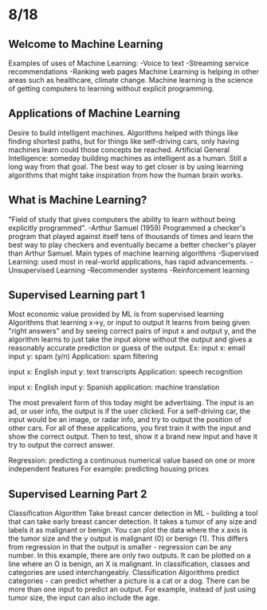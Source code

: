 # 8/18
## Welcome to Machine Learning
Examples of uses of Machine Learning:
	-Voice to text
	-Streaming service recommendations
	-Ranking web pages
Machine Learning is helping in other areas such as healthcare, climate change. 
Machine learning is the science of getting computers to learning without explicit programming. 

## Applications of Machine Learning
Desire to build intelligent machines. Algorithms helped with things like finding shortest paths, but for things like self-driving cars, only having machines learn could those concepts be reached. 
Artificial General Intelligence: someday building machines as intelligent as a human. Still a long way from that goal. The best way to get closer is by using learning algorithms that might take inspiration from how the human brain works. 

## What is Machine Learning?
"Field of study that gives computers the ability to learn without being explicitly programmed". -Arthur Samuel (1959)
Programmed a checker's program that played against itself tens of thousands of times and learn the best way to play checkers and eventually became a better checker's player than Arthur Samuel. 
Main types of machine learning algorithms
-Supervised Learning: used most in real-world applications, has rapid advancements. 
-Unsupervised Learning
-Recommender systems
-Reinforcement learning

## Supervised Learning part 1
Most economic value provided by ML is from supervised learning
Algorithms that learning x->y, or input to output 
It learns from being given "right answers" and by seeing correct pairs of input x and output y, and the algorithm learns to just take the input alone without the output and gives a reasonably accurate prediction or guess of the output. 
Ex:
input x: email
input y: spam (y/n)
Application: spam filtering

input x: English
input y: text transcripts
Application: speech recognition

input x: English
input y: Spanish
application: machine translation

The most prevalent form of this today might be advertising. The input is an ad, or user info, the output is if the user clicked. 
For a self-driving car, the input would be an image, or radar info, and try to output the position of other cars.
For all of these applications, you first train it with the input and show the correct output. Then to test, show it a brand new input and have it try to output the correct answer.

Regression: predicting a continuous numerical value based on one or more independent features
For example: predicting housing prices

## Supervised Learning Part 2
Classification Algorithm
Take breast cancer detection in ML - building a tool that can take early breast cancer detection. It takes a tumor of any size and labels it as malignant or benign. You can plot the data where the x axis is the tumor size and the y output is malignant (0) or benign (1). This differs from regression in that the output is smaller - regression can be any number. In this example, there are only two outputs. It can be plotted on a line where an O is benign, an X is malignant.
In classification, classes and categories are used interchangeably. 
Classification Algorithms predict categories - can predict whether a picture is a cat or a dog. 
There can be more than one input to predict an output. 
For example, instead of just using tumor size, the input can also include the age. 